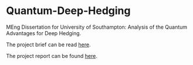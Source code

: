 # Quantum-Deep-Hedging
MEng Dissertation for University of Southampton:  Analysis of the Quantum Advantages for Deep Hedging.

The project brief can be read [here](https://github.com/Soham-Deshpande/Quantum-Deep-Hedging/blob/main/doc/ProjectBrief.pdf).

The project report can be found [here](https://github.com/Soham-Deshpande/Quantum-Deep-Hedging/blob/main/doc/FinalReport/finalreport.pdf).
